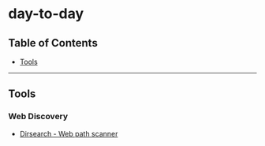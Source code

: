 # day-to-day
	
## Table of Contents
* [Tools](#tools)


------


## Tools

### Web Discovery

* [Dirsearch - Web path scanner](https://github.com/maurosoria/dirsearch)
